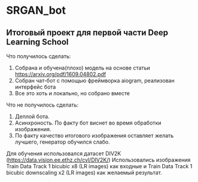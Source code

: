 # SRGAN_bot
## Итоговый проект для первой части Deep Learning School

Что получилось сделать:
1) Собрана и обучена(плохо) модель на основе статьи https://arxiv.org/pdf/1609.04802.pdf
2) Собран чат-бот с помощью фреймворка aiogram, реализован интерфейс бота
3) Все это хоть и локально, но собрано вместе

Что не получилось сделать:
1) Деплой бота.
2) Асинхроность. По факту бот виснет во время обработки изображения.
3) По факту качество итогового изображения оставляет желать лучшего, генератор обучился слабо.


Для обучения использовался датасет DIV2K (https://data.vision.ee.ethz.ch/cvl/DIV2K/)
Использовались изображения Train Data Track 1 bicubic x8 (LR images) как входные и Train Data Track 1 bicubic downscaling x2 (LR images) как желаемый результат.

